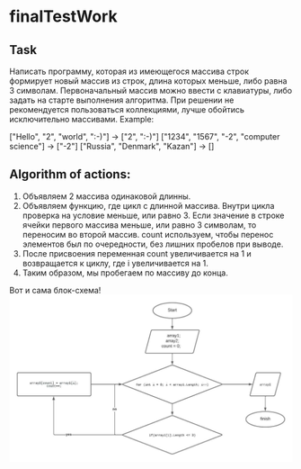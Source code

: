 # finalTestWork

## Task

Написать программу, которая из имеющегося массива строк формирует новый массив из строк,
длина которых меньше, либо равна 3 символам. Первоначальный массив можно ввести с клавиатуры,
либо задать на старте выполнения алгоритма. При решении не рекомендуется пользоваться коллекциями,
лучше обойтись исключительно массивами.
Example:

["Hello", "2", "world", ":-)"] → ["2", ":-)"]
["1234", "1567", "-2", "computer science"] → ["-2"]
["Russia", "Denmark", "Kazan"] → []

## Algorithm of actions:

1. Объявляем 2 массива одинаковой длинны.
2. Объявляем функцию, где цикл с длинной массива. Внутри цикла проверка на условие меньше, или равно 3. Если значение в строке ячейки первого массива меньше, или равно 3 символам, то переносим во второй массив. count используем, чтобы перенос элементов был по очередности, без лишних пробелов при выводе.
4. После присвоения переменная count увеличивается на 1 и возвращается к циклу, где i увеличивается на 1. 
5. Таким образом, мы пробегаем по массиву до конца.

Вот и сама блок-схема!
![block_diagram.jpeg](block_diagram.jpeg)